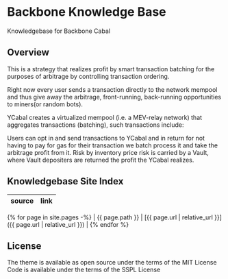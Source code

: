 # Backbone Knowledge Base

Knowledgebase for Backbone Cabal


## Overview

This is a strategy that realizes profit by smart transaction batching for the purposes of arbitrage by controlling transaction ordering.

Right now every user sends a transaction directly to the network mempool and thus give away the arbitrage, front-running, back-running opportunities to miners(or random bots).

YCabal creates a virtualized mempool (i.e. a MEV-relay network) that aggregates transactions (batching), such transactions include:

Users can opt in and send transactions to YCabal and in return for not having to pay for gas for their transaction we batch process it and take the arbitrage profit from it. Risk by inventory price risk is carried by a Vault, where Vault depositers are returned the profit the YCabal realizes.


## Knowledgebase Site Index

<!-- prettier-ignore-start -->

| source          | link                                                           |
| --------------- | -------------------------------------------------------------- |
{% for page in site.pages -%}
| {{ page.path }} | [{{ page.url | relative_url }}]({{ page.url | relative_url }}) |
{% endfor %}

<!-- prettier-ignore-end -->

## License

The theme is available as open source under the terms of the MIT License
Code is available under the terms of the SSPL License

